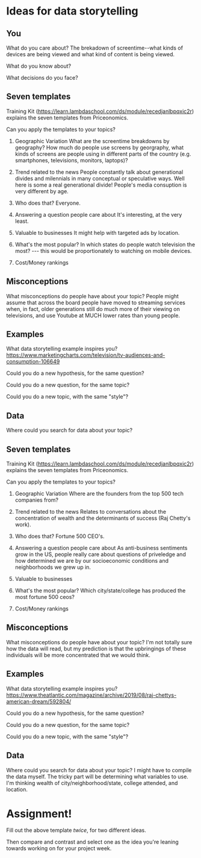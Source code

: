 # Ideas for data storytelling

## You

What do you care about?
The brekadown of screentime--what kinds of devices are being viewed and what kind of content is being viewed.

What do you know about?


What decisions do you face?

## Seven templates

Training Kit (https://learn.lambdaschool.com/ds/module/recedjanlbpqxic2r) explains the seven templates from Priceonomics.

Can you apply the templates to your topics? 

1. Geographic Variation
What are the screentime breakdowns by geography? How much do people use screens by georgraphy, what kinds of screens are people using in different parts of the country (e.g. smartphones, televisions, monitors, laptops)? 

2. Trend related to the news
People constantly talk about generational divides and milennials in many conceptual or speculative ways. Well here is some a real generational divide! People's media consuption is very different by age. 

3. Who does that?
Everyone.

4. Answering a question people care about
It's interesting, at the very least.

5. Valuable to businesses
It might help with targeted ads by location.

6. What's the most popular?
In which states do people watch television the most? --- this would be proportionately to watching on mobile devices.

7. Cost/Money rankings


## Misconceptions

What misconceptions do people have about your topic?
People might assume that across the board people have moved to streaming services when, in fact, older generations still do much more of their viewing on televisions, and use Youtube at MUCH lower rates than young people.

## Examples

What data storytelling example inspires you?
https://www.marketingcharts.com/television/tv-audiences-and-consumption-106649

Could you do a new hypothesis, for the same question?


Could you do a new question, for the same topic?


Could you do a new topic, with the same "style"?


## Data

Where could you search for data about your topic?
## Seven templates

Training Kit (https://learn.lambdaschool.com/ds/module/recedjanlbpqxic2r) explains the seven templates from Priceonomics.

Can you apply the templates to your topics? 

1. Geographic Variation
Where are the founders from the top 500 tech companies from?

2. Trend related to the news
Relates to conversations about the concentration of wealth and the determinants of success (Raj Chetty's work). 

3. Who does that?
Fortune 500 CEO's.

4. Answering a question people care about
As anti-business sentiments grow in the US, people really care about questions of priveledge and how determined we are by our socioeconomic conditions and neighborhoods we grew up in.

5. Valuable to businesses


6. What's the most popular?
Which city/state/college has produced the most fortune 500 ceos?

7. Cost/Money rankings


## Misconceptions

What misconceptions do people have about your topic?
I'm not totally sure how the data will read, but my prediction is that the upbringings of these individuals will be more concentrated that we would think.

## Examples

What data storytelling example inspires you?
https://www.theatlantic.com/magazine/archive/2019/08/raj-chettys-american-dream/592804/

Could you do a new hypothesis, for the same question?


Could you do a new question, for the same topic?


Could you do a new topic, with the same "style"?


## Data

Where could you search for data about your topic?
I might have to compile the data myself. The tricky part will be determining what variables to use. I'm thinking wealth of city/neighborhood/state, college attended, and location.

# Assignment!

Fill out the above template *twice*, for two different ideas.

Then compare and contrast and select one as the idea you're leaning towards
working on for your project week.
